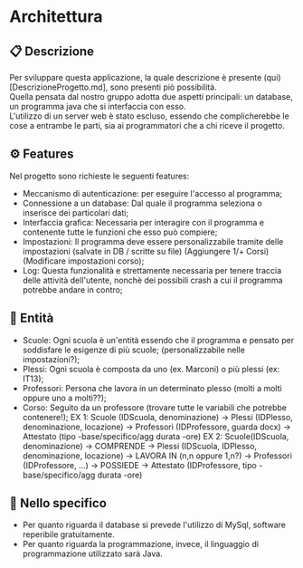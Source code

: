 # Architettura

<!-- (immagine architettura) -->

## :clipboard: Descrizione
Per sviluppare questa applicazione, la quale descrizione è presente (qui)[DescrizioneProgetto.md], sono presenti piò possibilità. <br>
Quella pensata dal nostro gruppo adotta due aspetti principali: un database, un programma java che si interfaccia con esso. <br>
L'utilizzo di un server web è stato escluso, essendo che complicherebbe le cose a entrambe le parti, sia ai programmatori che a chi riceve il progetto.

## :gear: Features
Nel progetto sono richieste le seguenti features:
- Meccanismo di autenticazione: per eseguire l'accesso al programma;
- Connessione a un database: Dal quale il programma seleziona o inserisce dei particolari dati;
- Interfaccia grafica: Necessaria per interagire con il programma e contenente tutte le funzioni che esso può compiere;
- Impostazioni: Il programma deve essere personalizzabile tramite delle impostazioni (salvate in DB / scritte su file) (Aggiungere 1/+ Corsi) (Modificare impostazioni corso);
- Log: Questa funzionalità e strettamente necessaria per tenere traccia delle attività dell'utente, nonchè dei possibili crash a cui il programma potrebbe andare in contro;

## :busts_in_silhouette: Entità
- Scuole: Ogni scuola è un'entità essendo che il programma e pensato per soddisfare le esigenze di più scuole; (personalizzabile nelle impostazioni?);
- Plessi: Ogni scuola è composta da uno (ex. Marconi) o più plessi (ex: IT13);
- Professori: Persona che lavora in un determinato plesso (molti a molti oppure uno a molti??);
- Corso: Seguito da un professore (trovare tutte le variabili che potrebbe contenere!);
EX 1:
Scuole (IDScuola, denominazione) -> Plessi (IDPlesso, denominazione, locazione) -> Professori (IDProfessore, guarda docx) -> Attestato (tipo -base/specifico/agg durata -ore)
EX 2:
Scuole(IDScuola, denominazione) -> COMPRENDE -> Plessi (IDScuola, IDPlesso, denominazione, locazione) -> LAVORA IN (n,n oppure 1,n?) -> Professori (IDProfessore, ...) -> POSSIEDE -> Attestato (IDProfessore, tipo -base/specifico/agg durata -ore)

<!-- ## 📖 :book: (Controlla che vada bene come emojy)Tabelle, prima di farlo è necessario discutere e prendere visione dell'excel! -->

## :pushpin: Nello specifico
- Per quanto riguarda il database si prevede l'utilizzo di MySql, software reperibile gratuitamente.
- Per quanto riguarda la programmazione, invece, il linguaggio di programmazione utilizzato sarà Java.
